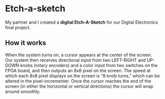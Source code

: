 # Etch-a-sketch
My partner and I created a **digital Etch-A-Sketch** for our Digital Electronics final project. 

## How it works
When the system turns on, a cursor appears at the center of the screen. Our system then receives directional input from two LEFT-RIGHT and UP-DOWN knobs (rotary encoders) and a color input from two switches on the FPGA board, and then outputs an 8x8 pixel on the screen. The speed at which each 8x8 pixel displays on the screen is “8 knob turns,” which can be altered in the pixel-incrementer. Once the cursor reaches the end of the screen (in either the horizontal or vertical directions) the cursor will wrap around smoothly.
